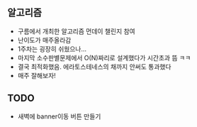 ## 알고리즘
- 구름에서 개최한 알고리즘 먼데이 챌린지 참여
- 난이도가 매주올라감
- 1주차는 굉장히 쉬웠으나...
- 마지막 소수판별문제에서 O(N)짜리로 설계했다가 시간초과 뜸 ㅋㅋ
- 결국 최적화했음. 에라토스테네스의 채까지 안써도 통과했다
- 매주 잘해보자!

## TODO
- 새벽에 banner이동 버튼 만들기
